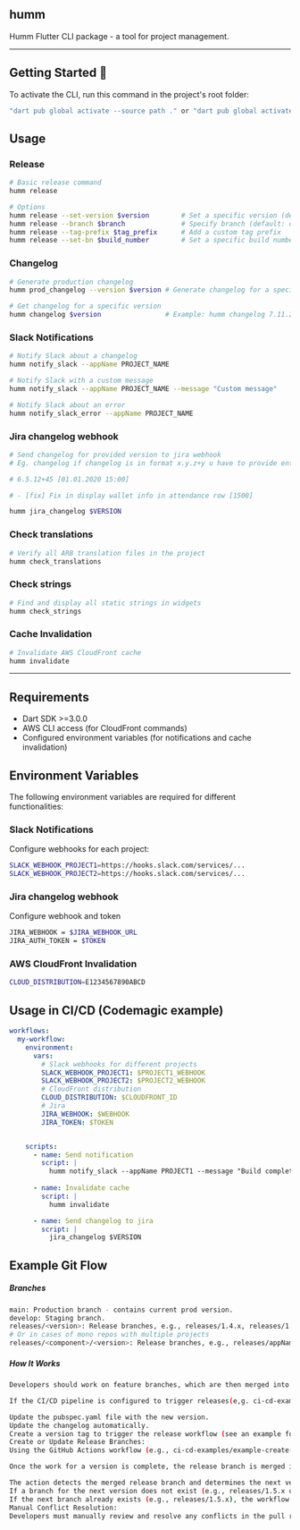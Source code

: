 ## humm

Humm Flutter CLI package - a tool for project management.

---

## Getting Started 🚀

To activate the CLI, run this command in the project's root folder:

```sh
"dart pub global activate --source path ." or "dart pub global activate humm"
```

## Usage

### Release

```sh
# Basic release command
humm release

# Options
humm release --set-version $version        # Set a specific version (default: increment by 1)
humm release --branch $branch              # Specify branch (default: develop)
humm release --tag-prefix $tag_prefix      # Add a custom tag prefix
humm release --set-bn $build_number        # Set a specific build number

```

### Changelog

```sh
# Generate production changelog
humm prod_changelog --version $version # Generate changelog for a specific version

# Get changelog for a specific version
humm changelog $version                # Example: humm changelog 7.11.2
```

### Slack Notifications

```sh
# Notify Slack about a changelog
humm notify_slack --appName PROJECT_NAME

# Notify Slack with a custom message
humm notify_slack --appName PROJECT_NAME --message "Custom message"

# Notify Slack about an error
humm notify_slack_error --appName PROJECT_NAME
```

### Jira changelog webhook


```sh
# Send changelog for provided version to jira webhook 
# Eg. changelog if changelog is in format x.y.z+y u have to provide entire number with +y value

# 6.5.12+45 [01.01.2020 15:00]

# - [fix] Fix in display wallet info in attendance row [1500]

humm jira_changelog $VERSION
```

### Check translations

```sh
# Verify all ARB translation files in the project
humm check_translations
```

### Check strings

```sh
# Find and display all static strings in widgets
humm check_strings
```

### Cache Invalidation

```sh
# Invalidate AWS CloudFront cache
humm invalidate
```

---

## Requirements

- Dart SDK >=3.0.0
- AWS CLI access (for CloudFront commands)
- Configured environment variables (for notifications and cache invalidation)

## Environment Variables

The following environment variables are required for different functionalities:

### Slack Notifications

Configure webhooks for each project:

```sh
SLACK_WEBHOOK_PROJECT1=https://hooks.slack.com/services/...
SLACK_WEBHOOK_PROJECT2=https://hooks.slack.com/services/...
```

### Jira changelog webhook

Configure webhook and token

```sh
JIRA_WEBHOOK = $JIRA_WEBHOOK_URL
JIRA_AUTH_TOKEN = $TOKEN
```

### AWS CloudFront Invalidation

```sh
CLOUD_DISTRIBUTION=E1234567890ABCD
```

## Usage in CI/CD (Codemagic example)

```yaml
workflows:
  my-workflow:
    environment:
      vars:
        # Slack webhooks for different projects
        SLACK_WEBHOOK_PROJECT1: $PROJECT1_WEBHOOK
        SLACK_WEBHOOK_PROJECT2: $PROJECT2_WEBHOOK
        # CloudFront distribution
        CLOUD_DISTRIBUTION: $CLOUDFRONT_ID
        # Jira 
        JIRA_WEBHOOK: $WEBHOOK
        JIRA_TOKEN: $TOKEN


    scripts:
      - name: Send notification
        script: |
          humm notify_slack --appName PROJECT1 --message "Build completed"
      
      - name: Invalidate cache
        script: |
          humm invalidate

      - name: Send changelog to jira
        script: |
          jira_changelog $VERSION
```

## Example Git Flow

##### Branches
```sh
main: Production branch - contains current prod version.
develop: Staging branch.
releases/<version>: Release branches, e.g., releases/1.4.x, releases/1.4.x.
# Or in cases of mono repos with multiple projects
releases/<component>/<version>: Release branches, e.g., releases/appName/1.4.x, releases/appName2/3.5.x.
```

##### How It Works
```sh
Developers should work on feature branches, which are then merged into release branches (e.g., releases/1.4.x or releases/appName/1.4.x).

If the CI/CD pipeline is configured to trigger releases(e,g. ci-cd-examples/example-ci-cd-create-version.yaml), any push or merge to a releases/x branch will automatically initiate a release process, it will:

Update the pubspec.yaml file with the new version.
Update the changelog automatically.
Create a version tag to trigger the release workflow (see an example for tag triggers in ci-cd-examples/example-tag-trigger.yaml).
Create or Update Release Branches:
Using the GitHub Actions workflow (e.g., ci-cd-examples/example-create-or-update-branch.yaml):

Once the work for a version is complete, the release branch is merged into develop.

The action detects the merged release branch and determines the next version.
If a branch for the next version does not exist (e.g., releases/1.5.x or releases/appName/1.5.x), the workflow creates the new release branch and updates the pubspec.yaml file with the next version. The new branch is then pushed to the repository.
If the next branch already exists (e.g., releases/1.5.x), the workflow creates pull requests from develop to all higher-version branches (based on pubspec.yaml from develop) (e.g., releases/1.6.x, releases/1.7.x) to propagate changes.
Manual Conflict Resolution:
Developers must manually review and resolve any conflicts in the pull requests created for higher-version branches before merging them.
```

[license_badge]: https://img.shields.io/badge/license-MIT-blue.svg
[license_link]: https://opensource.org/licenses/MIT
[very_good_analysis_badge]: https://img.shields.io/badge/style-very_good_analysis-B22C89.svg
[very_good_analysis_link]: https://pub.dev/packages/very_good_analysis
